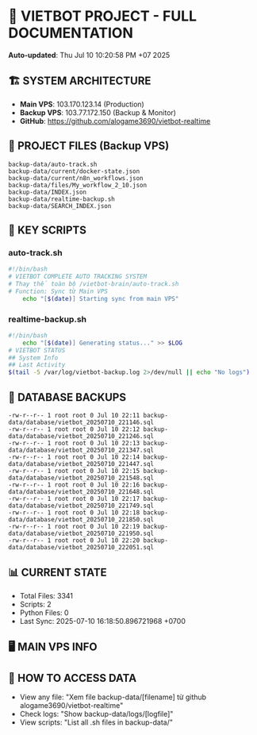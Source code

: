 # 🤖 VIETBOT PROJECT - FULL DOCUMENTATION
**Auto-updated**: Thu Jul 10 10:20:58 PM +07 2025

## 🏗️ SYSTEM ARCHITECTURE
- **Main VPS**: 103.170.123.14 (Production)
- **Backup VPS**: 103.77.172.150 (Backup & Monitor)
- **GitHub**: https://github.com/alogame3690/vietbot-realtime

## 📁 PROJECT FILES (Backup VPS)
```
backup-data/auto-track.sh
backup-data/current/docker-state.json
backup-data/current/n8n_workflows.json
backup-data/files/My_workflow_2_10.json
backup-data/INDEX.json
backup-data/realtime-backup.sh
backup-data/SEARCH_INDEX.json
```

## 🔧 KEY SCRIPTS
### auto-track.sh
```bash
#!/bin/bash
# VIETBOT COMPLETE AUTO TRACKING SYSTEM
# Thay thế toàn bộ /vietbot-brain/auto-track.sh
# Function: Sync từ Main VPS
    echo "[$(date)] Starting sync from main VPS"
```
### realtime-backup.sh
```bash
#!/bin/bash
    echo "[$(date)] Generating status..." >> $LOG
# VIETBOT STATUS
## System Info
## Last Activity
$(tail -5 /var/log/vietbot-backup.log 2>/dev/null || echo "No logs")
```

## 💾 DATABASE BACKUPS
```
-rw-r--r-- 1 root root 0 Jul 10 22:11 backup-data/database/vietbot_20250710_221146.sql
-rw-r--r-- 1 root root 0 Jul 10 22:12 backup-data/database/vietbot_20250710_221246.sql
-rw-r--r-- 1 root root 0 Jul 10 22:13 backup-data/database/vietbot_20250710_221347.sql
-rw-r--r-- 1 root root 0 Jul 10 22:14 backup-data/database/vietbot_20250710_221447.sql
-rw-r--r-- 1 root root 0 Jul 10 22:15 backup-data/database/vietbot_20250710_221548.sql
-rw-r--r-- 1 root root 0 Jul 10 22:16 backup-data/database/vietbot_20250710_221648.sql
-rw-r--r-- 1 root root 0 Jul 10 22:17 backup-data/database/vietbot_20250710_221749.sql
-rw-r--r-- 1 root root 0 Jul 10 22:18 backup-data/database/vietbot_20250710_221850.sql
-rw-r--r-- 1 root root 0 Jul 10 22:19 backup-data/database/vietbot_20250710_221950.sql
-rw-r--r-- 1 root root 0 Jul 10 22:20 backup-data/database/vietbot_20250710_222051.sql
```

## 📊 CURRENT STATE
- Total Files: 3341
- Scripts: 2
- Python Files: 0
- Last Sync: 2025-07-10 16:18:50.896721968 +0700

## 🖥️ MAIN VPS INFO


## 🚨 HOW TO ACCESS DATA
- View any file: "Xem file backup-data/[filename] từ github alogame3690/vietbot-realtime"
- Check logs: "Show backup-data/logs/[logfile]"
- View scripts: "List all .sh files in backup-data/"
